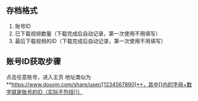 ## 存档格式
1. 账号ID
2. 已下载视频数量（下载完成后自动记录，第一次使用不用填写）
3. 最后下载视频的ID（下载完成后自动记录，第一次使用不用填写）

## 账号ID获取步骤
点击任意账号，进入主页
地址类似为**https://www.douyin.com/share/user/[1234567890]**，其中[]内的字母+数字就是账号的ID（实际不包括[]）

